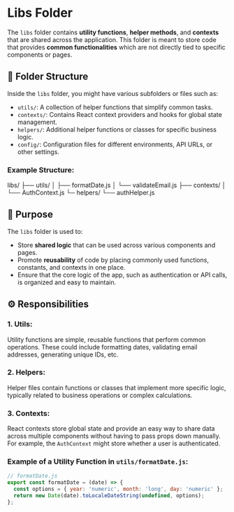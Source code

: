 # Libs Folder

The `libs` folder contains **utility functions**, **helper methods**, and **contexts** that are shared across the application. This folder is meant to store code that provides **common functionalities** which are not directly tied to specific components or pages.

## 📁 Folder Structure

Inside the `libs` folder, you might have various subfolders or files such as:

- `utils/`: A collection of helper functions that simplify common tasks.
- `contexts/`: Contains React context providers and hooks for global state management.
- `helpers/`: Additional helper functions or classes for specific business logic.
- `config/`: Configuration files for different environments, API URLs, or other settings.

### Example Structure:

libs/
├── utils/
│ ├── formatDate.js
│ └── validateEmail.js
├── contexts/
│ └── AuthContext.js
└─ helpers/
  └── authHelper.js


  
## 🎯 Purpose

The `libs` folder is used to:
- Store **shared logic** that can be used across various components and pages.
- Promote **reusability** of code by placing commonly used functions, constants, and contexts in one place.
- Ensure that the core logic of the app, such as authentication or API calls, is organized and easy to maintain.

## ⚙️ Responsibilities

### 1. **Utils**:
Utility functions are simple, reusable functions that perform common operations. These could include formatting dates, validating email addresses, generating unique IDs, etc.

### 2. **Helpers**:
Helper files contain functions or classes that implement more specific logic, typically related to business operations or complex calculations.

### 3. **Contexts**:
React contexts store global state and provide an easy way to share data across multiple components without having to pass props down manually. For example, the `AuthContext` might store whether a user is authenticated.

### Example of a Utility Function in `utils/formatDate.js`:

```javascript
// formatDate.js
export const formatDate = (date) => {
  const options = { year: 'numeric', month: 'long', day: 'numeric' };
  return new Date(date).toLocaleDateString(undefined, options);
};
